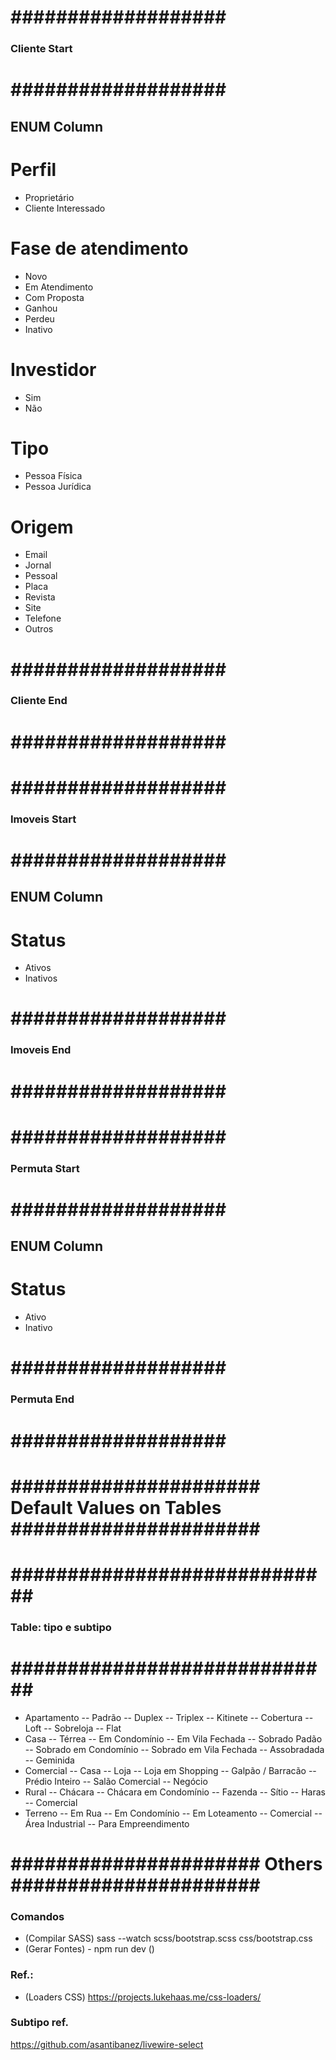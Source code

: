 # ################### #
###  Cliente Start  ###
# ################### #

## ENUM Column

# Perfil
- Proprietário
- Cliente Interessado

# Fase de atendimento
- Novo
- Em Atendimento
- Com Proposta
- Ganhou
- Perdeu
- Inativo

# Investidor
- Sim
- Não 

# Tipo 
- Pessoa Física
- Pessoa Jurídica

# Origem
- Email
- Jornal
- Pessoal 
- Placa
- Revista
- Site
- Telefone
- Outros

# ################### #
###   Cliente End   ###
# ################### #

# ################### #
###  Imoveis Start  ###
# ################### #

## ENUM Column

# Status
- Ativos
- Inativos

# ################### #
###   Imoveis End   ###
# ################### #

# ################### #
###  Permuta Start  ###
# ################### #

## ENUM Column

# Status
- Ativo
- Inativo

# ################### #
###   Permuta End   ###
# ################### #




# ######################  Default Values on Tables   ###################### #

# ############################# #
###   Table: tipo e subtipo   ###
# ############################# #

- Apartamento
-- Padrão
-- Duplex
-- Triplex
-- Kitinete
-- Cobertura
-- Loft
-- Sobreloja
-- Flat
- Casa
-- Térrea
-- Em Condomínio
-- Em Vila Fechada
-- Sobrado Padão
-- Sobrado em Condomínio
-- Sobrado em Vila Fechada
-- Assobradada
-- Geminida
- Comercial
-- Casa
-- Loja
-- Loja em Shopping
-- Galpão / Barracão
-- Prédio Inteiro
-- Salão Comercial 
-- Negócio 
- Rural
-- Chácara
-- Chácara em Condomínio
-- Fazenda
-- Sítio 
-- Haras
-- Comercial
- Terreno
-- Em Rua
-- Em Condomínio
-- Em Loteamento
-- Comercial
-- Área Industrial
-- Para Empreendimento


# ######################  Others  ###################### #

### Comandos
- (Compilar SASS) sass --watch scss/bootstrap.scss css/bootstrap.css
- (Gerar Fontes) - npm run dev ()

### Ref.:
- (Loaders CSS) https://projects.lukehaas.me/css-loaders/

### Subtipo ref.
https://github.com/asantibanez/livewire-select
